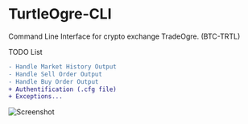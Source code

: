 # TurtleOgre-CLI
Command Line Interface for crypto exchange TradeOgre. (BTC-TRTL)

TODO List
```diff
- Handle Market History Output
- Handle Sell Order Output
- Handle Buy Order Output
+ Authentification (.cfg file)
+ Exceptions...
```

![Screenshot](https://github.com/sslp/TurtleOgre-CLI/blob/master/2018-02-08%2019_55_30-TurtleOgre%20CLI.png)
